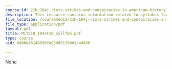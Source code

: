 ```yaml
---
course_id: 21h-104j-riots-strikes-and-conspiracies-in-american-history-fall-2010
description: This resource contains information related to syllabus for fall 2005.
file_location: /coursemedia/21h-104j-riots-strikes-and-conspiracies-in-american-history-fall-2010/64bb846140896fa950d5176bd1c4d436_MIT21H_104JF10_syllf05.pdf
file_type: application/pdf
layout: pdf
title: MIT21H_104JF10_syllf05.pdf
type: course
uid: 64bb846140896fa950d5176bd1c4d436

---
```

None